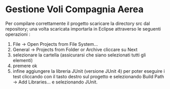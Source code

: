 # Gestione Voli Compagnia Aerea

Per compilare correttamente il progetto scaricare la directory src dal repository; una volta scaricata importarla in Eclipse attraverso le seguenti operazioni : 

  1) File -> Open Projects from File System… 
  2) General -> Projects from Folder or Archive  cliccare su Next
  3) selezionare la cartella (assicurarsi che siano selezionati tutti gli elementi)
  4) premere ok 
  5) infine aggiungere la libreria JUnit (versione JUnit 4) per poter eseguire i test cliccando con il tasto destro sul progetto e selezionando   Build Path -> Add Libraries… e selezionando JUnit.


